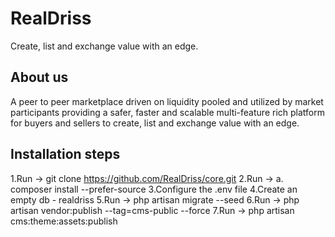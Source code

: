 # RealDriss

Create, list and exchange value with an edge.

## About us

A peer to peer marketplace driven on liquidity pooled and utilized by market participants providing a safer, faster and scalable multi-feature rich platform for buyers and sellers to create, list and exchange value with an edge.

## Installation steps

1.Run -> git clone <https://github.com/RealDriss/core.git>
2.Run -> a. composer install --prefer-source
3.Configure the .env file
4.Create an empty db - realdriss
5.Run -> php artisan migrate --seed
6.Run -> php artisan vendor:publish --tag=cms-public --force
7.Run -> php artisan cms:theme:assets:publish
